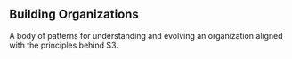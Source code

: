 ## Building Organizations

A body of patterns for understanding and evolving an organization aligned with the principles behind S3. 
